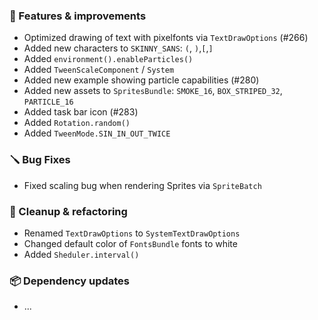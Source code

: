 ### 🚀 Features & improvements

- Optimized drawing of text with pixelfonts via `TextDrawOptions` (#266)
- Added new characters to `SKINNY_SANS`: `(`, `)`,`[`,`]`
- Added `environment().enableParticles()`
- Added `TweenScaleComponent` / `System`
- Added new example showing particle capabilities (#280)
- Added new assets to `SpritesBundle`: `SMOKE_16`, `BOX_STRIPED_32`, `PARTICLE_16`
- Added task bar icon (#283)
- Added `Rotation.random()`
- Added `TweenMode.SIN_IN_OUT_TWICE`

### 🪛 Bug Fixes

- Fixed scaling bug when rendering Sprites via `SpriteBatch`

### 🧽 Cleanup & refactoring

- Renamed `TextDrawOptions` to `SystemTextDrawOptions`
- Changed default color of `FontsBundle`  fonts to white
- Added `Sheduler.interval()`

### 📦 Dependency updates

- ...